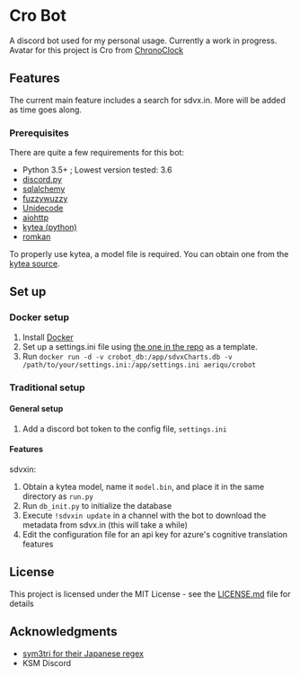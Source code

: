 # Cro Bot

A discord bot used for my personal usage. Currently a work in progress.
Avatar for this project is Cro from [ChronoClock](https://www.youtube.com/watch?v=oWz-ROOOSUE)

## Features

The current main feature includes a search for sdvx.in. More will be added as time goes along.

### Prerequisites

There are quite a few requirements for this bot:
* Python 3.5+ ; Lowest version tested: 3.6
* [discord.py](https://github.com/Rapptz/discord.py)
* [sqlalchemy](https://www.sqlalchemy.org/)
* [fuzzywuzzy](https://github.com/seatgeek/fuzzywuzzy)
* [Unidecode](https://pypi.org/project/Unidecode/)
* [aiohttp](https://aiohttp.readthedocs.io/en/stable/)
* [kytea (python)](https://github.com/chezou/Mykytea-python)
* [romkan](https://pypi.org/project/romkan/)


To properly use kytea, a model file is required. You can obtain one from the [kytea
source](http://www.phontron.com/kytea/#download).


## Set up

### Docker setup

1. Install [Docker](https://docs.docker.com/get-docker/)
2. Set up a settings.ini file using [the one in the repo](https://github.com/Aeriqu/CroBot/blob/master/settings.ini) as a template.
3. Run ``docker run -d -v crobot_db:/app/sdvxCharts.db -v /path/to/your/settings.ini:/app/settings.ini aeriqu/crobot``

### Traditional setup

#### General setup

1. Add a discord bot token to the config file, ``settings.ini``

#### Features
sdvxin:

1. Obtain a kytea model, name it ``model.bin``, and place it in the same directory as ``run.py``
2. Run ``db_init.py`` to initialize the database
3. Execute ``!sdvxin update`` in a channel with the bot to download the metadata from sdvx.in (this will take a while)
4. Edit the configuration file for an api key for azure's cognitive translation features


## License

This project is licensed under the MIT License - see the [LICENSE.md](LICENSE.md) file for details

## Acknowledgments

* [sym3tri for their Japanese regex](https://gist.github.com/sym3tri/980083)
* KSM Discord
